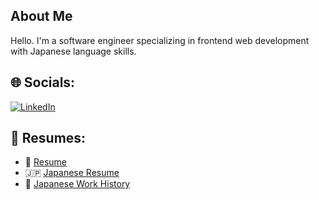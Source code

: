 ## About Me 

Hello. I'm a software engineer specializing in frontend web development with Japanese language skills.

## 🌐 Socials:

[![LinkedIn](https://img.shields.io/badge/LinkedIn-%230077B5.svg?logo=linkedin&logoColor=white)](https://linkedin.com/in/zacharystone42)

## 📄 Resumes:

- 📝 [Resume](https://docs.google.com/document/d/1HYvcN-oshInv0VPZSSp8-VtYEDZT1ON24ocUq-lcmVs/edit?usp=sharing)
- 🇯🇵 [Japanese Resume](https://docs.google.com/spreadsheets/d/15MXDUEWai1SW2OZ6Nt8MbvfxRC8kAfCO/edit?usp=sharing&ouid=110021340560949770286&rtpof=true&sd=true)
- 💼 [Japanese Work History](https://docs.google.com/spreadsheets/d/1PfDypNRzmBTzJRFwEfF_dDX6QDFeGyUnf3xjk_mnsFo/edit?usp=sharing)
